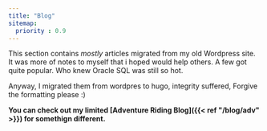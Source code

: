 ```yaml
---
title: "Blog"
sitemap:
  priority : 0.9
---
```

This section contains _mostly_ articles migrated from my old Wordpress site. It was more of notes to myself that i hoped would help others. A few got quite popular.  Who knew Oracle SQL was still so hot.  

Anyway, I migrated them from wordpres to hugo, integrity suffered, Forgive the formatting please :)  

<!--more-->

**You can check out my limited [Adventure Riding Blog]({{< ref "/blog/adv" >}}) for somethign different.**
